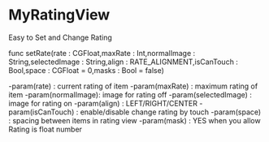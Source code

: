 # MyRatingView

Easy to Set and Change Rating 

func setRate(rate : CGFloat,maxRate : Int,normalImage : String,selectedImage : String,align : RATE_ALIGNMENT,isCanTouch : Bool,space : CGFloat = 0,masks : Bool = false)

-param(rate) : current rating of item
-param(maxRate) : maximum rating of item
-param(normalImage): image for rating off
-param(selectedImage) : image for rating on
-param(align) : LEFT/RIGHT/CENTER
-param(isCanTouch) : enable/disable change rating by touch
-param(space) : spacing between items in rating view
-param(mask) : YES when you allow Rating is float number
